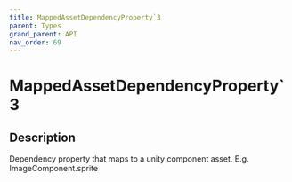 ```yaml
---
title: MappedAssetDependencyProperty`3
parent: Types
grand_parent: API
nav_order: 69
---
```


# MappedAssetDependencyProperty`3

## Description

Dependency property that maps to a unity component asset. E.g. ImageComponent.sprite
